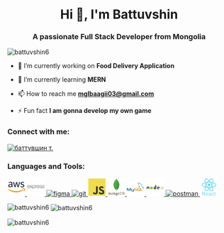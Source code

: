 <h1 align="center">Hi 👋, I'm Battuvshin</h1>
<h3 align="center">A passionate Full Stack Developer from Mongolia</h3>

<p align="left"> <img src="https://komarev.com/ghpvc/?username=battuvshin6&label=Profile%20views&color=0e75b6&style=flat" alt="battuvshin6" /> </p>

- 🔭 I’m currently working on **Food Delivery Application**

- 🌱 I’m currently learning **MERN**

- 📫 How to reach me **mglbaagii03@gmail.com**

- ⚡ Fun fact **I am gonna develop my own game**

<h3 align="left">Connect with me:</h3>
<p align="left">
<a href="https://fb.com/баттүвшин т." target="blank"><img align="center" src="https://raw.githubusercontent.com/rahuldkjain/github-profile-readme-generator/master/src/images/icons/Social/facebook.svg" alt="баттүвшин т." height="30" width="40" /></a>
</p>

<h3 align="left">Languages and Tools:</h3>
<p align="left"> <a href="https://aws.amazon.com" target="_blank" rel="noreferrer"> <img src="https://raw.githubusercontent.com/devicons/devicon/master/icons/amazonwebservices/amazonwebservices-original-wordmark.svg" alt="aws" width="40" height="40"/> </a> <a href="https://expressjs.com" target="_blank" rel="noreferrer"> <img src="https://raw.githubusercontent.com/devicons/devicon/master/icons/express/express-original-wordmark.svg" alt="express" width="40" height="40"/> </a> <a href="https://www.figma.com/" target="_blank" rel="noreferrer"> <img src="https://www.vectorlogo.zone/logos/figma/figma-icon.svg" alt="figma" width="40" height="40"/> </a> <a href="https://git-scm.com/" target="_blank" rel="noreferrer"> <img src="https://www.vectorlogo.zone/logos/git-scm/git-scm-icon.svg" alt="git" width="40" height="40"/> </a> <a href="https://developer.mozilla.org/en-US/docs/Web/JavaScript" target="_blank" rel="noreferrer"> <img src="https://raw.githubusercontent.com/devicons/devicon/master/icons/javascript/javascript-original.svg" alt="javascript" width="40" height="40"/> </a> <a href="https://www.mongodb.com/" target="_blank" rel="noreferrer"> <img src="https://raw.githubusercontent.com/devicons/devicon/master/icons/mongodb/mongodb-original-wordmark.svg" alt="mongodb" width="40" height="40"/> </a> <a href="https://www.mysql.com/" target="_blank" rel="noreferrer"> <img src="https://raw.githubusercontent.com/devicons/devicon/master/icons/mysql/mysql-original-wordmark.svg" alt="mysql" width="40" height="40"/> </a> <a href="https://nodejs.org" target="_blank" rel="noreferrer"> <img src="https://raw.githubusercontent.com/devicons/devicon/master/icons/nodejs/nodejs-original-wordmark.svg" alt="nodejs" width="40" height="40"/> </a> <a href="https://postman.com" target="_blank" rel="noreferrer"> <img src="https://www.vectorlogo.zone/logos/getpostman/getpostman-icon.svg" alt="postman" width="40" height="40"/> </a> <a href="https://reactjs.org/" target="_blank" rel="noreferrer"> <img src="https://raw.githubusercontent.com/devicons/devicon/master/icons/react/react-original-wordmark.svg" alt="react" width="40" height="40"/> </a> </p>

<p><img align="left" src="https://github-readme-stats.vercel.app/api/top-langs?username=battuvshin6&show_icons=true&theme=dracula&title_color=d12e2e&text_color=24d3ff&locale=en&layout=compact" alt="battuvshin6" /></p>

<p>&nbsp;<img align="center" src="https://github-readme-stats.vercel.app/api?username=battuvshin6&show_icons=true&locale=en" alt="battuvshin6" /></p>

<p><img align="center" src="https://github-readme-streak-stats.herokuapp.com/?user=battuvshin6&" alt="battuvshin6" /></p>
